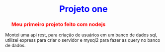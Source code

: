 <h1 style="color: blue; text-align: center">Projeto one</h1>

<h3 style="color: red; margin-left: 20px">Meu primeiro projeto feito com nodejs</h3>

<p>Montei uma api rest, para criação de usuários em um banco de dados sql, utilizei express para criar o servidor e mysql2 para fazer as query no banco de dados.</p>

